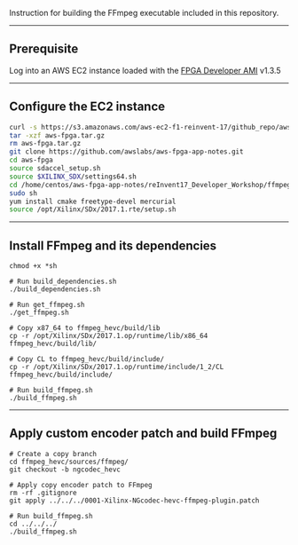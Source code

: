 Instruction for building the FFmpeg executable included in this repository.

--------------------------------------------------------------
Prerequisite
--------------------------------------------------------------
Log into an AWS EC2 instance loaded with the [FPGA Developer AMI](https://aws.amazon.com/marketplace/pp/B06VVYBLZZ) v1.3.5

--------------------------------------------------------------
Configure the EC2 instance
--------------------------------------------------------------
```sh
curl -s https://s3.amazonaws.com/aws-ec2-f1-reinvent-17/github_repo/aws-fpga.tar.gz -o aws-fpga.tar.gz
tar -xzf aws-fpga.tar.gz
rm aws-fpga.tar.gz
git clone https://github.com/awslabs/aws-fpga-app-notes.git
cd aws-fpga
source sdaccel_setup.sh
source $XILINX_SDX/settings64.sh
cd /home/centos/aws-fpga-app-notes/reInvent17_Developer_Workshop/ffmpeg/build
sudo sh
yum install cmake freetype-devel mercurial
source /opt/Xilinx/SDx/2017.1.rte/setup.sh
```
--------------------------------------------------------------
Install FFmpeg and its dependencies
--------------------------------------------------------------
```
chmod +x *sh

# Run build_dependencies.sh
./build_dependencies.sh       

# Run get_ffmpeg.sh
./get_ffmpeg.sh

# Copy x87_64 to ffmpeg_hevc/build/lib
cp -r /opt/Xilinx/SDx/2017.1.op/runtime/lib/x86_64 ffmpeg_hevc/build/lib/

# Copy CL to ffmpeg_hevc/build/include/
cp -r /opt/Xilinx/SDx/2017.1.op/runtime/include/1_2/CL ffmpeg_hevc/build/include/

# Run build_ffmpeg.sh
./build_ffmpeg.sh
```

--------------------------------------------------------------
Apply custom encoder patch and build FFmpeg
--------------------------------------------------------------
```
# Create a copy branch
cd ffmpeg_hevc/sources/ffmpeg/
git checkout -b ngcodec_hevc

# Apply copy encoder patch to FFmpeg
rm -rf .gitignore
git apply ../../../0001-Xilinx-NGcodec-hevc-ffmpeg-plugin.patch

# Run build_ffmpeg.sh
cd ../../../
./build_ffmpeg.sh
```
